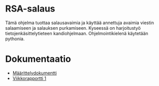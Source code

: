 # RSA-salaus

Tämä ohjelma tuottaa salausavaimia ja käyttää annettuja avaimia viestin salaamiseen ja salauksen purkamiseen. Kyseessä on harjoitustyö tietojenkäsittelytieteen kandiohjelmaan. Ohjelmointikielenä käytetään pythonia.

# Dokumentaatio

* [Määrittelydokumentti](https://github.com/sonjamadetoja/RSA-salaus/blob/master/dokumentaatio/maarittelydokumentti.md)
* [Viikkorapportti 1](https://github.com/sonjamadetoja/RSA-salaus/blob/master/dokumentaatio/viikkoraportti1.md)
